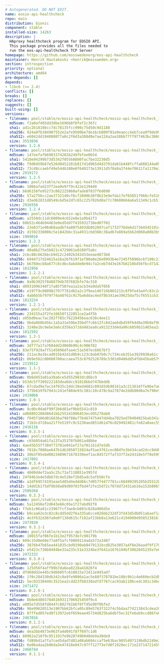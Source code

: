 ```yaml
---
# Autogenerated. DO NOT EDIT.
name: eosio-api-healthcheck
repo: main
distribution: bionic
component: stable
installed-size: 14263
description: |
  HAproxy healthcheck program for EOSIO API.
  This package provides all the files needed to
  run the eos-api-healthcheck TCP Server
homepage: https://github.com/eosswedenorg/eos-api-healthcheck
maintainer: Henrik Hautakoski <henrik@eossweden.org>
section: introspection
priority: optional
architecture: amd64
pre-depends: []
depends:
- libc6 (>= 2.4)
conflicts: []
breaks: []
replaces: []
suggests: []
built-using: []
versions:
- filename: pool/stable/e/eosio-api-healthcheck/eosio-api-healthcheck_1.2.6_amd64.deb
  md5sum: f2a0af405dd30be169bb8f0fef2c36fc
  sha1: ad1c2b1810bcc7dc78135fcc990c75d50c9d1188
  sha256: 924a0fb384907552e2afe9500be7de16cb809f81e9eaecc4eb7cea9f9de99fab
  sha512: e6042dd194088077a0c2f6d3a388d0e7ae124a2aa38bb77ff977463bc38604e897f4e4d4c96968426a2736bad231ace420b89aad81d6780d56337834ef23fccf
  size: 3553036
  version: 1.2.6
- filename: pool/stable/e/eosio-api-healthcheck/eosio-api-healthcheck_1.2.5_amd64.deb
  md5sum: 147eefafb6983374202b249fbfee0b54
  sha1: 5418e94299b73d5342f05568800fac7be32230d5
  sha256: f9d0459b67e526d0452281b817d1d965d4d3701da01b448fcffa888144a05a05
  sha512: 73cd8ccaebf49e544b100e8f640273e13911d5f0a9a2f44e70611fa1170e2c049190c976e0f61a077756167852df7e07e4df5e66baffd9739af781700623081f
  size: 2919172
  version: 1.2.5
- filename: pool/stable/e/eosio-api-healthcheck/eosio-api-healthcheck_1.2.4_amd64.deb
  md5sum: 1066afad23ff2ea9e97f9c422e129440
  sha1: b6d6158fe95273c082225860afade8f837f6d690
  sha256: 57a2756cc2ae3732140cf6cf2600b38f0b23e9efda17ef03851f966cfe516a10
  sha512: d3ed62831d8549c6d5e2dfc65c2257026d0a77c70600684a6a51349c1cb511ea7b27747335a8dce220cadf1c7b7b6a43f52ca15d5e7057dfcdd57a8457bd271c
  size: 2916556
  version: 1.2.4
- filename: pool/stable/e/eosio-api-healthcheck/eosio-api-healthcheck_1.2.3_amd64.deb
  md5sum: a2558dc11dc6009e4c652e8e1a9b42f3
  sha1: 68b52c464b94463e0ed5dd7f435932738ed07f02
  sha256: 23e8371e96d68aadbf4a8075493db052897caf1733776de6d17344545191c100
  sha512: d1592338006c5e1842bbc31a4931cbd388c38adb7e869a5b62d060a08b3b51af16aeb0f8165e60181a24cea6ea3ee0d9c90ebe5bdf917f5706bf0a646d3113ce
  size: 1969016
  version: 1.2.3
- filename: pool/stable/e/eosio-api-healthcheck/eosio-api-healthcheck_1.2.2-1-ubuntu-18.04_amd64.deb
  md5sum: 40a8b275e5b021c4729061e0280f5a6c
  sha1: 2cbc88c662bbcb9d12c2402b342d33eeae4073b8
  sha256: 6944717d24615a16a26f619f1ef80a0e26e0993b4e7245f5096bc6f190c23e37
  sha512: b6760ecb8a677c8cdbc4ab4de0e94c7a2ceb7d43e267b8210b456fbcd7142a38e0b1894a96b8f430b2cefdf59dc4ff60b37f6e242055c5969b2cd5a9b36c54ec
  size: 1812956
  version: 1.2.2-1
- filename: pool/stable/e/eosio-api-healthcheck/eosio-api-healthcheck_1.2.1-1-ubuntu-18.04_amd64.deb
  md5sum: 0a9b3025f8488794b707682bfe74c310
  sha1: d8931096340f1fa85f507ea1a2acb34a9da5f056
  sha256: e197f9c080982797f781d62a2c3f9ea146f24b865215c8f9fe43a4fc83c2e346
  sha512: 4ab6b5b7979f74a48f62c917ba6ddac4edf8b341ae39625daf5cf6551cb33569ae186899ed88f644267a0146d0242a54981ab1502950114f55339eae38ce688c
  size: 1813224
  version: 1.2.1-1
- filename: pool/stable/e/eosio-api-healthcheck/eosio-api-healthcheck_1.2-1-ubuntu-18.04_amd64.deb
  md5sum: 234155a3f2fe16658f122851ce2a4f5b
  sha1: a95bd0eac7ac202ff85c7622045beac638c4ee11
  sha256: 9bda868b45bc1a5a31e59be35bdffc6b13fc842ae6dbd59f64d8a39b9ef98c82
  sha512: 3248e1bc9ebe3e6cd356a3716d481ea8ca913233d4da90c6059b31465ea2a70f02c1501ae1bc281bab640cd59114d1e83caff3b0f727917e631a70310f74e770
  size: 1812592
  version: 1.2-1
- filename: pool/stable/e/eosio-api-healthcheck/eosio-api-healthcheck_1.1-1-ubuntu-18.04_amd64.deb
  md5sum: 3df77a1fa7684dd2d060b90c4c906f82
  sha1: 83e75f929aff5145096dfaa4c51e507ec6667bf3
  sha256: 211ac0a1bcad015b42d1d8b9c123c8ab07b0c7c734ceb351e3929930a61cf9de
  sha512: 069e562c00608780accaea753c8792526789c5301d0486dd54fbb45bab579c9413c44dd5e7ab6056fa9746c318529b87ce7fbb4a676adaa10b6d172bf03cae48
  size: 2219512
  version: 1.1-1
- filename: pool/stable/e/eosio-api-healthcheck/eosio-api-healthcheck_1.0-1-ubuntu-18.04_amd64.deb
  md5sum: 0b6d453a01a38a6ce5d552983dcd6bc9
  sha1: b53dc5ff309222183dea0dcc91018bbd747bbddb
  sha256: 67cdad9e7ac14f035c2ddc38ed4682c09165db98161a3c213616ffe96e7a6f72
  sha512: 375b619fb7943c241ef884e93c381c10c478c9a27874e2ddb00d8a7e790e93a8b195e7f7d2905ae581016a5673eceb1d2207ed9cea38241fd42e1dd4fa0a5bbf
  size: 2419068
  version: 1.0-1
- filename: pool/stable/e/eosio-api-healthcheck/eosio-api-healthcheck_0.3.5-1-ubuntu-18.04_amd64.deb
  md5sum: 9cd0c0da6f99f2b6d81ef9bb5541c819
  sha1: ad68892208d86d1bb255241096453ecd95278ab8
  sha256: f045f106d016836a798f88e77b467475447dd4ba7025ed70404825bab341c2ca
  sha512: 71b3cd728aa21ffe519fc9c5230aed851d61d76c029492481cfe82a0aec559db5d5906a0cfaf06887cb8d46958f6b48775c3ac8d9cf3eef54247fa962f3cd4ae
  size: 2416116
  version: 0.3.5-1
- filename: pool/stable/e/eosio-api-healthcheck/eosio-api-healthcheck_0.3.4-1-ubuntu-18.04_amd64.deb
  md5sum: c656054a61fa137a35378fb861a48bbe
  sha1: 4ae45b55ff304f73781e041ef27a7011b1d7e5db
  sha256: f018c7080ae647b1db3050715024af5ae3f61cec08dfe3b434cad2dcc9d4ba09
  sha512: 30b3f05ebd0023489671678339eef1ac84572ffaf337f2e24318e5ff8e5992b1e09d8714eb130b9015ba16e4edd7d002049a9dd174c2ad03ca3429d126af6072
  size: 2417092
  version: 0.3.4-1
- filename: pool/stable/e/eosio-api-healthcheck/eosio-api-healthcheck_0.3.3-1-ubuntu-18.04_amd64.deb
  md5sum: 40d0d4ef2aa5c25c73af110851e3957d
  sha1: 24f84b3e4e5db67dc4e528ef2b85adc5afb50cfe
  sha256: a2df69574191eae5485d4eddd66c7d057f4477781cc68499295205b35512bca7
  sha512: 14dd1b175df9b50a89d09703fbd4f2fe15d72cf07dd72431ab16a152b80b574a3de1f454cfcecc63f124914f9b56c75990660c9c097d0261799eb9a51fa13345
  size: 2509268
  version: 0.3.3-1
- filename: pool/stable/e/eosio-api-healthcheck/eosio-api-healthcheck_0.3.1-1-ubuntu-18.04_amd64.deb
  md5sum: 5a12456ef2d643e66c05e1f27abd92f8
  sha1: f7eb1c06a81c23967fcf3ae8cb003c828a986d5e
  sha256: b9caa62e3c82c8cdd5dd2f6a335a6cce026bb232df3fd43d5db051abaef1a91f
  sha512: 4e3f632d36fa0e0f130d615cf182af23bb8a13e621c4194900d958523816125b92a0d68d355b0b0bc3263c29a2a2bb36f074b251952cfd42a1d338ba2c6a032b
  size: 2473020
  version: 0.3.1-1
- filename: pool/stable/e/eosio-api-healthcheck/eosio-api-healthcheck_0.3.0-1-ubuntu-18.04_amd64.deb
  md5sum: 18015faf06fe1b13e2f957de7c98179b
  sha1: 609c15d0e60e77a8f5afcf0089114ada572a3487
  sha256: 3876b47b65ea441835cbd9190ab8479131bcd825e3057a4f8e26aadf9f170a48
  sha512: e5423c730b8484be33a235c51e3324be3f641a1676104bf3062845235e7e0c3615b9c915d4a55bbacdef700c1dd57812c69602453bb6431136a290e2b030f70d
  size: 2472332
  version: 0.3.0-1
- filename: pool/stable/e/eosio-api-healthcheck/eosio-api-healthcheck_0.2.0-1-ubuntu-18.04_amd64.deb
  md5sum: 125d56f4aff99b7da6ea0228a41026f4
  sha1: dfd60dd2e445c9d6605fc610815a72d11e945ad7
  sha256: 1f0c284330db342c8a9fe9806a1ac5e88f378781be108c9b1c4e660ecb2dbe8c
  sha512: 5ec93238440c3521ea2cdd23fb8330adfd7767cac93ab110bcedc381c34be5b6a8aed8c6d9e2b12b29180c06e797b8a2595872741fd9b107d3ee3ac6e65702c8
  size: 2471472
  version: 0.2.0-1
- filename: pool/stable/e/eosio-api-healthcheck/eosio-api-healthcheck_0.1.2-1_amd64.deb
  md5sum: 8b0e6d8657846169311706925459f9c4
  sha1: a085e7d558fd8447c802761b6f0ffd5e90f0bfe2
  sha256: 96e99620513e1907bb62bfca05c89e5763f322f4c5bdaa77d213843cdea20193
  sha512: 87ffed057ed8f13972ebf659eae45734d825ba6db75ec32fe6ab9ccd86fa04a8d784601279cf3ec808f4253d7fc9651dfacb5a662d902d96bf6f93ee7cbc34f8
  size: 2467016
  version: 0.1.2-1
- filename: pool/stable/e/eosio-api-healthcheck/eosio-api-healthcheck_0.1.1-1_amd64.deb
  md5sum: dea3bb4873e963fa4d091f8ff697c1d6
  sha1: 88962a218f9c951191fe9b287496048de9a30de9
  sha256: fd89bd1a7fa7ced5dad7d81a08ab684ccaf5e63bac9855497119bdb2249e2f4a
  sha512: 6e06a4aa2b06da3e47418e047c97ff12773e7d0f1928ec171e237147214593682b1790f2dc45b47aeef5fa49c688ab3dd80d3931119d9d9b865fcc6716aaaa4a
  size: 2468744
  version: 0.1.1-1
---
```

